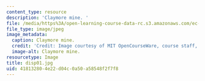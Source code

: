 ```yaml
---
content_type: resource
description: 'Claymore mine. '
file: /media/https%3A/open-learning-course-data-rc.s3.amazonaws.com/ec-s06-design-for-demining-spring-2007/418132804e22d04c0a50a58548f2f7f8_disp01.jpg
file_type: image/jpeg
image_metadata:
  caption: Claymore mine.
  credit: 'Credit: Image courtesy of MIT OpenCourseWare, course staff, and students.'
  image-alt: Claymore mine.
resourcetype: Image
title: disp01.jpg
uid: 41813280-4e22-d04c-0a50-a58548f2f7f8
---
```

